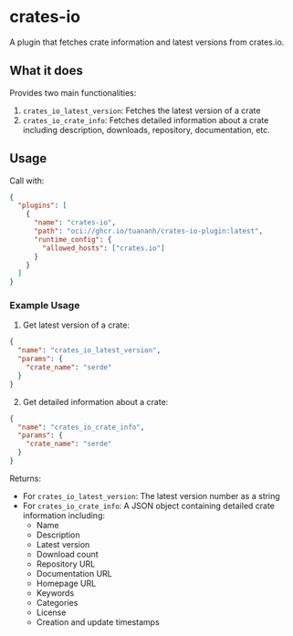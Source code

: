 # crates-io

A plugin that fetches crate information and latest versions from crates.io.

## What it does

Provides two main functionalities:
1. `crates_io_latest_version`: Fetches the latest version of a crate
2. `crates_io_crate_info`: Fetches detailed information about a crate including description, downloads, repository, documentation, etc.

## Usage

Call with:
```json
{
  "plugins": [
    {
      "name": "crates-io",
      "path": "oci://ghcr.io/tuananh/crates-io-plugin:latest",
      "runtime_config": {
        "allowed_hosts": ["crates.io"]
      }
    }
  ]
}
```

### Example Usage

1. Get latest version of a crate:
```json
{
  "name": "crates_io_latest_version",
  "params": {
    "crate_name": "serde"
  }
}
```

2. Get detailed information about a crate:
```json
{
  "name": "crates_io_crate_info",
  "params": {
    "crate_name": "serde"
  }
}

```

Returns:
- For `crates_io_latest_version`: The latest version number as a string
- For `crates_io_crate_info`: A JSON object containing detailed crate information including:
  - Name
  - Description
  - Latest version
  - Download count
  - Repository URL
  - Documentation URL
  - Homepage URL
  - Keywords
  - Categories
  - License
  - Creation and update timestamps